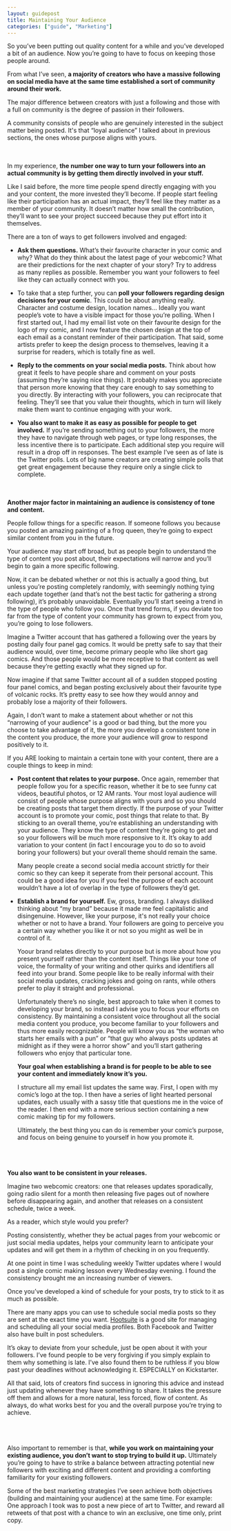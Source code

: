 ```yaml
---
layout: guidepost
title: Maintaining Your Audience
categories: ["guide", "Marketing"]
---
```


So you’ve been putting out quality content for a while and you’ve developed a bit of an audience. Now you’re going to have to focus on keeping those people around.

From what I’ve seen, **a majority of creators who have a massive following on social media have at the same time established a sort of community around their work.**

The major difference between creators with just a following and those with a full on community is the degree of passion in their followers.

A community consists of people who are genuinely interested in the subject matter being posted. It's that “loyal audience” I talked about in previous sections, the ones whose purpose aligns with yours.

<br><br>
In my experience, **the number one way to turn your followers into an actual community is by getting them directly involved in your stuff.**

Like I said before, the more time people spend directly engaging with you and your content, the more invested they’ll become. If people start feeling like their participation has an actual impact, they’ll feel like they matter as a member of your community. It doesn’t matter how small the contribution, they’ll want to see your project succeed because they put effort into it themselves.

There are a ton of ways to get followers involved and engaged:

- **Ask them questions.** What’s their favourite character in your comic and why? What do they think about the latest page of your webcomic? What are their predictions for the next chapter of your story? Try to address as many replies as possible. Remember you want your followers to feel like they can actually connect with you.

- To take that a step further, you can **poll your followers regarding design decisions for your comic**. This could be about anything really. Character and costume design, location names... Ideally you want people’s vote to have a visible impact for those you’re polling. When I first started out, I had my email list vote on their favourite design for the logo of my comic, and I now feature the chosen design at the top of each email as a constant reminder of their participation. That said, some artists prefer to keep the design process to themselves, leaving it a surprise for readers, which is totally fine as well.

- **Reply to the comments on your social media posts.** Think about how great it feels to have people share and comment on your posts (assuming they’re saying nice things). It probably makes you appreciate that person more knowing that they care enough to say something to you directly. By interacting with your followers, you can reciprocate that feeling. They’ll see that you value their thoughts, which in turn will likely make them want to continue engaging with your work.

- **You also want to make it as easy as possible for people to get involved.** If you’re sending something out to your followers, the more they have to navigate through web pages, or type long responses, the less incentive there is to participate. Each additional step you require will result in a drop off in responses. The best example I’ve seen as of late is the Twitter polls. Lots of big name creators are creating simple polls that get great engagement because they require only a single click to complete.

<br><br>
**Another major factor in maintaining an audience is consistency of tone and content.**

People follow things for a specific reason. If someone follows you because you posted an amazing painting of a frog queen, they’re going to expect similar content from you in the future.

Your audience may start off broad, but as people begin to understand the type of content you post about, their expectations will narrow and you’ll begin to gain a more specific following.

Now, it can be debated whether or not this is actually a good thing, but unless you’re posting completely randomly, with seemingly nothing tying each update together (and that’s not the best tactic for gathering a strong following), it’s probably unavoidable. Eventually you’ll start seeing a trend in the type of people who follow you. Once that trend forms, if you deviate too far from the type of content your community has grown to expect from you, you’re going to lose followers.

Imagine a Twitter account that has gathered a following over the years by posting daily four panel gag comics. It would be pretty safe to say that their audience would, over time, become primary people who like short gag comics. And those people would be more receptive to that content as well because they’re getting exactly what they signed up for. 

Now imagine if that same Twitter account all of a sudden stopped posting four panel comics, and began posting exclusively about their favourite type of volcanic rocks. It’s pretty easy to see how they would annoy and probably lose a majority of their followers.

Again, I don’t want to make a statement about whether or not this “narrowing of your audience” is a good or bad thing, but the more you choose to take advantage of it, the more you develop a consistent tone in the content you produce, the more your audience will grow to respond positively to it.

If you ARE looking to maintain a certain tone with your content, there are a couple things to keep in mind:

- **Post content that relates to your purpose.** Once again, remember that people follow you for a specific reason, whether it be to see funny cat videos, beautiful photos, or 12 AM rants. Your most loyal audience will consist of people whose purpose aligns with yours and so you should be creating posts that target them directly. If the purpose of your Twitter account is to promote your comic, post things that relate to that. By sticking to an overall theme, you’re establishing an understanding with your audience. They know the type of content they’re going to get and so your followers will be much more responsive to it. It’s okay to add variation to your content (in fact I encourage you to do so to avoid boring your followers) but your overall theme should remain the same.

	Many people create a second social media account strictly for their comic so they can keep it seperate from their personal account. This could be a good idea for you if you feel the purpose of each account wouldn’t have a lot of overlap in the type of followers they’d get.

- **Establish a brand for yourself.** Ew, gross, branding. I always disliked thinking about “my brand” because it made me feel capitalistic and disingenuine. However, like your purpose, it's not really your choice whether or not to have a brand. Your followers are going to perceive you a certain way whether you like it or not so you might as well be in control of it.

	Yoour brand relates directly to your purpose but is more about how you present yourself rather than the content itself. Things like your tone of voice, the formality of your writing and other quirks and identifiers all feed into your brand. Some people like to be really informal with their social media updates, cracking jokes and going on rants, while others prefer to play it straight and professional.

	Unfortunately there’s no single, best approach to take when it comes to developing your brand, so instead I advise you to focus your efforts on consistency. By maintaining a consistent voice throughout all the social media content you produce, you become familiar to your followers and thus more easily recognizable. People will know you as “the woman who starts her emails with a pun” or “that guy who always posts updates at midnight as if they were a horror show” and you’ll start gathering followers who enjoy that particular tone.

	**Your goal when establishing a brand is for people to be able to see your content and immediately know it’s you.**

	I structure all my email list updates the same way. First, I open with my comic’s logo at the top. I then have a series of light hearted personal updates, each usually with a sassy title that questions me in the voice of the reader. I then end with a more serious section containing a new comic making tip for my followers.

	Ultimately, the best thing you can do is remember your comic’s purpose, and focus on being genuine to yourself in how you promote it.

<br><br><br>
**You also want to be consistent in your releases.**

Imagine two webcomic creators: one that releases updates sporadically, going radio silent for a month then releasing five pages out of nowhere before disappearing again, and another that releases on a consistent schedule, twice a week.

As a reader, which style would you prefer?

Posting consistently, whether they be actual pages from your webcomic or just social media updates, helps your community learn to anticipate your updates and will get them in a rhythm of checking in on you frequently.

At one point in time I was scheduling weekly Twitter updates where I would post a single comic making lesson every Wednesday evening. I found the consistency brought me an increasing number of viewers.

Once you’ve developed a kind of schedule for your posts, try to stick to it as much as possible.

There are many apps you can use to schedule social media posts so they are sent at the exact time you want. [Hootsuite](https://hootsuite.com/) is a good site for managing and scheduling all your social media profiles. Both Facebook and Twitter also have built in post schedulers.

It’s okay to deviate from your schedule, just be open about it with your followers. I’ve found people to be very forgiving if you simply explain to them why something is late. I’ve also found them to be ruthless if you blow past your deadlines without acknowledging it. ESPECIALLY on Kickstarter.

All that said, lots of creators find success in ignoring this advice and instead just updating whenever they have something to share. It takes the pressure off them and allows for a more natural, less forced, flow of content. As always, do what works best for you and the overall purpose you’re trying to achieve.

<br><br><br>
Also important to remember is that, **while you work on maintaining your existing audience, you don’t want to stop trying to build it up.** Ultimately you’re going to have to strike a balance between attracting potential new followers with exciting and different content and providing a comforting familiarity for your existing followers.

Some of the best marketing strategies I’ve seen achieve both objectives (building and maintaining your audience) at the same time. For example: One approach I took was to post a new piece of art to Twitter, and reward all retweets of that post with a chance to win an exclusive, one time only, print copy.
